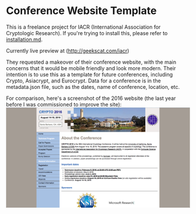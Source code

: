 # Conference Website Template
This is a freelance project for IACR (International Association for Cryptologic Research). If you're trying to install this, please refer to [installation.md](/installation.md).

Currently live preview at (http://geekscat.com/iacr)

They requested a makeover of their conference website, with the main
concerns that it would be mobile friendly and look more modern. Their
intention is to use this as a template for future conferences,
including Crypto, Asiacrypt, and Eurocrypt. Data for a conference is in
the metadata.json file, such as the dates, name of conference, location, etc.

For comparison, here's a screenshot of the 2016 website (the last year before I was commissioned to improve the site):
![the old conference website, with many notable hallmarks of early 2000s/late 1990s web design](./www/images/oldCryptoSite.png)
